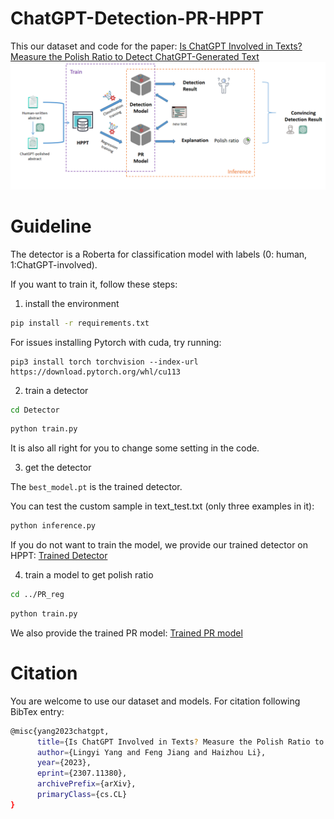 # ChatGPT-Detection-PR-HPPT 
This our dataset and code for the paper: [Is ChatGPT Involved in Texts? Measure the Polish Ratio to Detect ChatGPT-Generated Text](https://arxiv.org/pdf/2307.11380.pdf)
![The overall design of our method.](image.png)


# Guideline

The detector is a Roberta for classification model with labels (0: human, 1:ChatGPT-involved).

If you want to train it, follow these steps:

1. install the environment

```bash
pip install -r requirements.txt
```

For issues installing Pytorch with cuda, try running:  

```
pip3 install torch torchvision --index-url https://download.pytorch.org/whl/cu113
```

2. train a detector
```bash
cd Detector
```
```bash
python train.py
```

It is also all right for you to change some setting in the code.

3. get the detector

The ```best_model.pt``` is the trained detector.

You can test the custom sample in text_test.txt (only three examples in it):

```bash
python inference.py
```

If you do not want to train the model, we provide our trained detector on HPPT: [Trained Detector](https://drive.google.com/file/d/10qTNMj4Fo1GwNXhWtlM5RZK5VXsgOsoD/view?usp=drive_link)

4. train a model to get polish ratio
```bash
cd ../PR_reg
```

```bash
python train.py
```

We also provide the trained PR model: [Trained PR model](https://drive.google.com/file/d/1WquVC6ei-gkNE_oHm9W6N5iR8gu5XjLB/view?usp=drive_link)

# Citation
You are welcome to use our dataset and models. 
For citation following BibTex entry: 
```bash
@misc{yang2023chatgpt,
      title={Is ChatGPT Involved in Texts? Measure the Polish Ratio to Detect ChatGPT-Generated Text}, 
      author={Lingyi Yang and Feng Jiang and Haizhou Li},
      year={2023},
      eprint={2307.11380},
      archivePrefix={arXiv},
      primaryClass={cs.CL}
}
```
